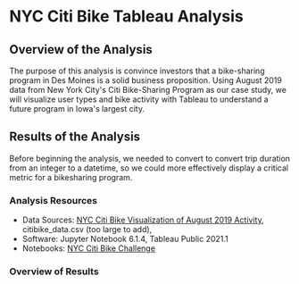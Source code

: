 # NYC Citi Bike Tableau Analysis 

## Overview of the Analysis

The purpose of this analysis is convince investors that a bike-sharing program in Des Moines is a solid business proposition. Using August 2019 data from New York City's Citi Bike-Sharing Program as our case study, we will visualize user types and bike activity with Tableau to understand a future program in Iowa's largest city.

## Results of the Analysis

Before beginning the analysis, we needed to convert to convert trip duration from an integer to a datetime, so we could more effectively display a critical metric for a bikesharing program.

### Analysis Resources
* Data Sources: [NYC Citi Bike Visualization of August 2019 Activity](https://public.tableau.com/app/profile/david.watson5975/viz/NYCCitiBikeChallengeVisualization/NYCCitiBikeVisualizationofAugust2019Activity), citibike_data.csv (too large to add), 
* Software: Jupyter Notebook 6.1.4, Tableau Public 2021.1
* Notebooks: [NYC Citi Bike Challenge](https://github.com/dwwatson1/bikesharing/blob/main/NYC_Citibike_Challenge.ipynb)
 
### Overview of Results 
